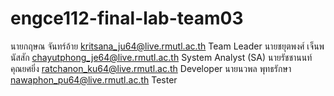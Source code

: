 # engce112-final-lab-team03

นายกฤษณ จันทร์อ้าย	      kritsana_ju64@live.rmutl.ac.th	    Team Leader
นายชยุตพงศ์ เจ็นพนัสสัก	  chayutphong_je64@live.rmutl.ac.th	  System Analyst (SA)
นายรัชชานนท์ คุณยศยิ่ง	  ratchanon_ku64@live.rmutl.ac.th	      Developer
นายนวพล พุทธรักษา	    nawaphon_pu64@live.rmutl.ac.th	      Tester
